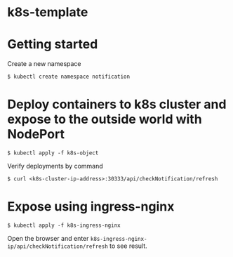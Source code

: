# k8s-template
# Getting started
Create a new namespace
```
$ kubectl create namespace notification
```
# Deploy containers to k8s cluster and expose to the outside world with NodePort
```
$ kubectl apply -f k8s-object
```
Verify deployments by command
```
$ curl <k8s-cluster-ip-address>:30333/api/checkNotification/refresh
```
# Expose using ingress-nginx
```
$ kubectl apply -f k8s-ingress-nginx
```
Open the browser and enter ```k8s-ingress-nginx-ip/api/checkNotification/refresh``` to see result.
